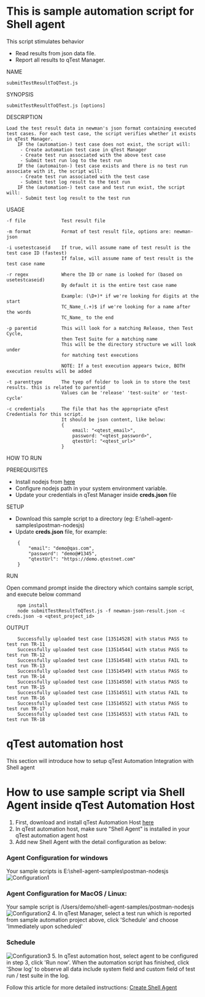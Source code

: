 # This is sample automation script for Shell agent

This script stimulates behavior

 - Read results from json data file.
 - Report all results to qTest Manager. 

NAME

    submitTestResultToQTest.js

SYNOPSIS

    submitTestResultToQTest.js [options]

DESCRIPTION

    Load the test result data in newman's json format containing executed test cases. For each test case, the script verifies whether it exists in qTest Manager.
        IF the (automation-) test case does not exist, the script will:
         - Create automation test case in qTest Manager
         - Create test run associated with the above test case
         - Submit test run log to the test run
        IF the (automaiton-) test case exists and there is no test run associate with it, the script will:
         - Create test run associated with the test case
         - Submit test log result to the test run
        IF the (automation-) test case and test run exist, the script will:
         - Submit test log result to the test run

USAGE

    -f file             Test result file

    -m format           Format of test result file, options are: newman-json

    -i usetestcaseid    If true, will assume name of test result is the test case ID (fastest)
                        If false, will assume name of test result is the test case name

    -r regex            Where the ID or name is looked for (based on usetestcaseid)
                        By default it is the entire test case name

                        Example: (\D+)* if we're looking for digits at the start
                        TC_Name_(.+)$ if we're looking for a name after the words
                        TC_Name_ to the end

    -p parentid         This will look for a matching Release, then Test Cycle,
                        then Test Suite for a matching name
                        This will be the directory structure we will look under
                        for matching test executions

                        NOTE: If a test execution appears twice, BOTH execution results will be added

    -t parenttype       The tyep of folder to look in to store the test results. this is related to parentid
                        Values can be 'release' 'test-suite' or 'test-cycle'

    -c credentials      The file that has the appropriate qTest Credentials for this script.
                        It should be json content, like below:
                        {
                            email: "<qtest_email>",
                            password: "<qtest_password>",
                            qtestUrl: "<qtest_url>"
                        }

HOW TO RUN

PREREQUISITES

  - Install nodejs from [here](https://nodejs.org/en/download/)
  - Configure nodejs path in your system environment variable.
  - Update your credentials in qTest Manager inside **creds.json** file

SETUP

- Download this sample script to a directory (eg:    E:\shell-agent-samples\postman-nodesjs)
- Update **creds.json** file, for example:

```
    {
        "email": "demo@qas.com",
        "password": "demo@#1345",
        "qtestUrl": "https://demo.qtestnet.com"
    }
```
RUN

Open command prompt inside the directory which contains sample script, and execute below command

```
    npm install
    node submitTestResultToQTest.js -f newman-json-result.json -c creds.json -o <qtest_project_id>
```
OUTPUT

```
    Successfully uploaded test case [13514528] with status PASS to test run TR-11
    Successfully uploaded test case [13514544] with status PASS to test run TR-12
    Successfully uploaded test case [13514548] with status FAIL to test run TR-13
    Successfully uploaded test case [13514549] with status PASS to test run TR-14
    Successfully uploaded test case [13514550] with status PASS to test run TR-15
    Successfully uploaded test case [13514551] with status FAIL to test run TR-16
    Successfully uploaded test case [13514552] with status PASS to test run TR-17
    Successfully uploaded test case [13514553] with status FAIL to test run TR-18
```
# qTest automation host
This section will introduce how to setup qTest Automation Integration with Shell agent
 
# How to use sample script via Shell Agent inside qTest Automation Host
 

1. First, download and install qTest Automation Host [here](https://support.qasymphony.com/hc/en-us/articles/115005225543-Download-Automation-Agent-Host)
2. In qTest automation host, make sure "Shell Agent" is installed in your qTest automation agent host
3. Add new Shell Agent with the detail configuration as below:
### Agent Configuration for windows
Your sample scripts is E:\shell-agent-samples\postman-nodesjs
![Configuration1](/postman-nodesjs/images/shell-agent.png?raw=true)

### Agent Configuration for MacOS / Linux: 
Your sample script is /Users/demo/shell-agent-samples/postman-nodesjs
![Configuration2](/postman-nodesjs/images/shell-agent-2.png?raw=true)
4. In qTest Manager, select a test run which is reported from sample automation project above, click 'Schedule' and choose 'Immediately upon scheduled'
### Schedule
![Configuration3](/postman-nodesjs/images/test-run.png?raw=true)
5. In qTest automation host, select agent to be configured in step 3, click 'Run now'. When the automation script has finished, click 'Show log' to observe all data include system field and custom field of test run / test suite in the log.

Follow this article for more detailed instructions: [Create Shell Agent](https://support.qasymphony.com/hc/en-us/articles/115005558783-Create-Shell-Agent)
